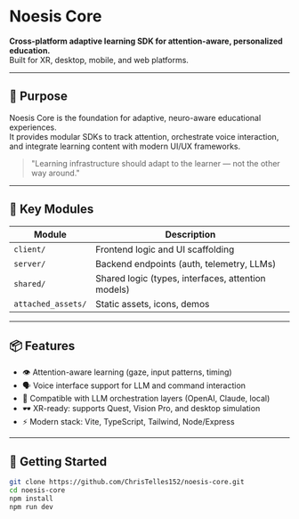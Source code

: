 # Noesis Core

**Cross-platform adaptive learning SDK for attention-aware, personalized education.**  
Built for XR, desktop, mobile, and web platforms.

---

## 🧠 Purpose

Noesis Core is the foundation for adaptive, neuro-aware educational experiences.  
It provides modular SDKs to track attention, orchestrate voice interaction, and integrate learning content with modern UI/UX frameworks.

> "Learning infrastructure should adapt to the learner — not the other way around."

---

## 🔧 Key Modules

| Module             | Description                                                                 |
|--------------------|-----------------------------------------------------------------------------|
| `client/`          | Frontend logic and UI scaffolding                                           |
| `server/`          | Backend endpoints (auth, telemetry, LLMs)                                   |
| `shared/`          | Shared logic (types, interfaces, attention models)                          |
| `attached_assets/` | Static assets, icons, demos                                                  |

---

## 📦 Features

- 👁️ Attention-aware learning (gaze, input patterns, timing)
- 🗣️ Voice interface support for LLM and command interaction
- 🧠 Compatible with LLM orchestration layers (OpenAI, Claude, local)
- 🕶️ XR-ready: supports Quest, Vision Pro, and desktop simulation
- ⚡ Modern stack: Vite, TypeScript, Tailwind, Node/Express

---

## 🚀 Getting Started

```bash
git clone https://github.com/ChrisTelles152/noesis-core.git
cd noesis-core
npm install
npm run dev
